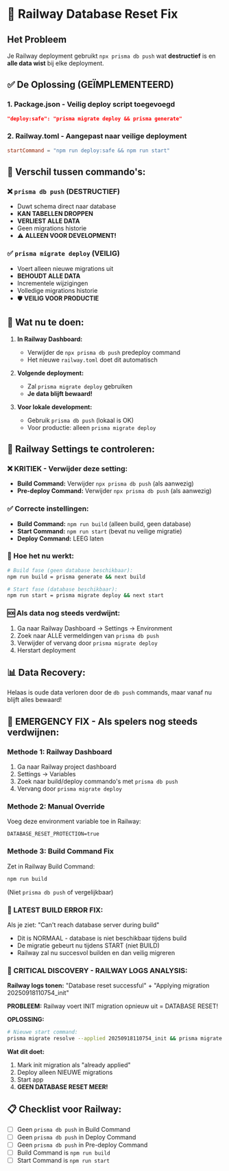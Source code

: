 # 🚨 Railway Database Reset Fix

## Het Probleem
Je Railway deployment gebruikt `npx prisma db push` wat **destructief** is en **alle data wist** bij elke deployment.

## ✅ De Oplossing (GEÏMPLEMENTEERD)

### 1. Package.json - Veilig deploy script toegevoegd
```json
"deploy:safe": "prisma migrate deploy && prisma generate"
```

### 2. Railway.toml - Aangepast naar veilige deployment
```toml
startCommand = "npm run deploy:safe && npm run start"
```

## 🔄 Verschil tussen commando's:

### ❌ `prisma db push` (DESTRUCTIEF)
- Duwt schema direct naar database
- **KAN TABELLEN DROPPEN**
- **VERLIEST ALLE DATA**
- Geen migrations historie
- ⚠️ **ALLEEN VOOR DEVELOPMENT!**

### ✅ `prisma migrate deploy` (VEILIG)
- Voert alleen nieuwe migrations uit
- **BEHOUDT ALLE DATA**
- Incrementele wijzigingen
- Volledige migrations historie
- 🛡️ **VEILIG VOOR PRODUCTIE**

## 🎯 Wat nu te doen:

1. **In Railway Dashboard:**
   - Verwijder de `npx prisma db push` predeploy command
   - Het nieuwe `railway.toml` doet dit automatisch

2. **Volgende deployment:**
   - Zal `prisma migrate deploy` gebruiken
   - **Je data blijft bewaard!**

3. **Voor lokale development:**
   - Gebruik `prisma db push` (lokaal is OK)
   - Voor productie: alleen `prisma migrate deploy`

## 🔧 Railway Settings te controleren:

### ❌ KRITIEK - Verwijder deze setting:
- **Build Command:** Verwijder `npx prisma db push` (als aanwezig)
- **Pre-deploy Command:** Verwijder `npx prisma db push` (als aanwezig)

### ✅ Correcte instellingen:
- **Build Command:** `npm run build` (alleen build, geen database)
- **Start Command:** `npm run start` (bevat nu veilige migratie)
- **Deploy Command:** LEEG laten

### 🔧 Hoe het nu werkt:
```bash
# Build fase (geen database beschikbaar):
npm run build = prisma generate && next build

# Start fase (database beschikbaar):
npm run start = prisma migrate deploy && next start
```

### 🆘 Als data nog steeds verdwijnt:
1. Ga naar Railway Dashboard → Settings → Environment
2. Zoek naar ALLE vermeldingen van `prisma db push`
3. Verwijder of vervang door `prisma migrate deploy`
4. Herstart deployment

## 📊 Data Recovery:
Helaas is oude data verloren door de `db push` commands, maar vanaf nu blijft alles bewaard!

## 🚨 EMERGENCY FIX - Als spelers nog steeds verdwijnen:

### Methode 1: Railway Dashboard
1. Ga naar Railway project dashboard
2. Settings → Variables
3. Zoek naar build/deploy commando's met `prisma db push`
4. Vervang door `prisma migrate deploy`

### Methode 2: Manual Override
Voeg deze environment variable toe in Railway:
```
DATABASE_RESET_PROTECTION=true
```

### Methode 3: Build Command Fix
Zet in Railway Build Command:
```bash
npm run build
```
(Niet `prisma db push` of vergelijkbaar)

### 🚨 LATEST BUILD ERROR FIX:
Als je ziet: "Can't reach database server during build"
- Dit is NORMAAL - database is niet beschikbaar tijdens build
- De migratie gebeurt nu tijdens START (niet BUILD)
- Railway zal nu succesvol builden en dan veilig migreren

### 🔴 CRITICAL DISCOVERY - RAILWAY LOGS ANALYSIS:
**Railway logs tonen:** "Database reset successful" + "Applying migration 20250918110754_init"

**PROBLEEM:** Railway voert INIT migration opnieuw uit = DATABASE RESET!

**OPLOSSING:**
```bash
# Nieuwe start command:
prisma migrate resolve --applied 20250918110754_init && prisma migrate deploy && next start
```

**Wat dit doet:**
1. Mark init migration als "already applied"
2. Deploy alleen NIEUWE migrations
3. Start app
4. **GEEN DATABASE RESET MEER!**

## 📋 Checklist voor Railway:
- [ ] Geen `prisma db push` in Build Command
- [ ] Geen `prisma db push` in Deploy Command
- [ ] Geen `prisma db push` in Pre-deploy Command
- [ ] Build Command is `npm run build`
- [ ] Start Command is `npm run start`